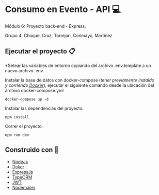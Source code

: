 # Consumo en Evento - API 💻 

Módulo 6: Proyecto back-end - Express.

Grupo 4: Choque, Cruz, Torrejon, Corimayo, Martinez

## Ejecutar el proyecto 📋

*Setear las variables de entorno copiando del archivo .env.template a un nuevo archivo .env

Instalar la base de datos con docker-compose (_tener previamente instaldo y corriendo [Docker](https://docs.docker.com/get-docker/)_),  ejecutar el siguiente comando desde la
ubicación del archivo docker-compose.yml

```
docker-compose up -d
```

Instalar las dependencias del proyecto.

```
npm install
```

Correr el proyecto.

```
npm run dev
```

## Construido con 🔧

* [NodeJs](https://nodejs.org/en)
* [Doker](https://docs.docker.com/)
* [ExpressJs](https://expressjs.com/es/)
* [TypeORM](https://typeorm.io/)
* [JWT](https://jwt.io/)
* [Nodemailer](https://nodemailer.com/)
